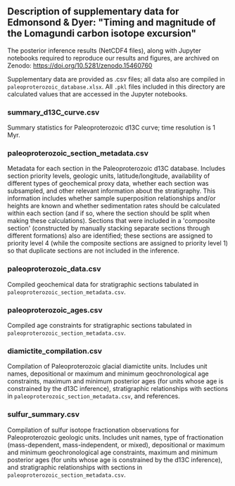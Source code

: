 ## Description of supplementary data for Edmonsond & Dyer: "Timing and magnitude of the Lomagundi carbon isotope excursion"

The posterior inference results (NetCDF4 files), along with Jupyter notebooks required to reproduce our results and figures, are archived on Zenodo: <https://doi.org/10.5281/zenodo.15460760>

Supplementary data are provided as .csv files; all data also are compiled in ``paleoproterozoic_database.xlsx``. All ``.pkl`` files included in this directory are calculated values that are accessed in the Jupyter notebooks.

### summary_d13C_curve.csv
Summary statistics for Paleoproterozoic d13C curve; time resolution is 1 Myr.

### paleoproterozoic_section_metadata.csv
Metadata for each section in the Paleoproterozoic d13C database. Includes section priority levels, geologic units, latitude/longitude, availability of different types of geochemical proxy data, whether each section was subsampled, and other relevant information about the stratigraphy. This information includes whether sample superposition relationships and/or heights are known and whether sedimentation rates should be calculated within each section (and if so, where the section should be split when making these calculations). Sections that were included in a 'composite section' (constructed by manually stacking separate sections through different formations) also are identified; these sections are assigned to priority level 4 (while the composite sections are assigned to priority level 1) so that duplicate sections are not included in the inference.

### paleoproterozoic_data.csv
Compiled geochemical data for stratigraphic sections tabulated in ``paleoproterozoic_section_metadata.csv``.

### paleoproterozoic_ages.csv
Compiled age constraints for stratigraphic sections tabulated in ``paleoproterozoic_section_metadata.csv``.

### diamictite_compilation.csv
Compilation of Paleoproterozoic glacial diamictite units. Includes unit names, depositional or maximum and minimum geochronological age constraints, maximum and minimum posterior ages (for units whose age is constrained by the d13C inference), stratigraphic relationships with sections in  ``paleoproterozoic_section_metadata.csv``, and references. 

### sulfur_summary.csv
Compilation of sulfur isotope fractionation observations for Paleoproterozoic geologic units. Includes unit names, type of fractionation (mass-dependent, mass-independent, or mixed), depositional or maximum and minimum geochronological age constraints, maximum and minimum posterior ages (for units whose age is constrained by the d13C inference), and stratigraphic relationships with sections in ``paleoproterozoic_section_metadata.csv``.




